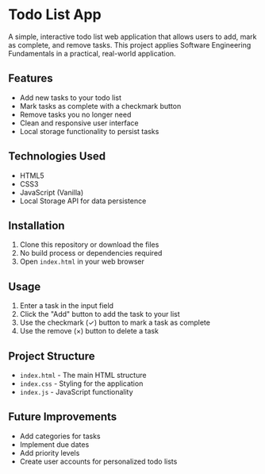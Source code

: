 # Todo List App

A simple, interactive todo list web application that allows users to add, mark as complete, and remove tasks. This project applies Software Engineering Fundamentals in a practical, real-world application.

## Features

- Add new tasks to your todo list
- Mark tasks as complete with a checkmark button
- Remove tasks you no longer need
- Clean and responsive user interface
- Local storage functionality to persist tasks

## Technologies Used

- HTML5
- CSS3
- JavaScript (Vanilla)
- Local Storage API for data persistence

## Installation

1. Clone this repository or download the files
2. No build process or dependencies required
3. Open `index.html` in your web browser

## Usage

1. Enter a task in the input field
2. Click the "Add" button to add the task to your list
3. Use the checkmark (✓) button to mark a task as complete
4. Use the remove (×) button to delete a task

## Project Structure

- `index.html` - The main HTML structure
- `index.css` - Styling for the application
- `index.js` - JavaScript functionality

## Future Improvements

- Add categories for tasks
- Implement due dates
- Add priority levels
- Create user accounts for personalized todo lists

